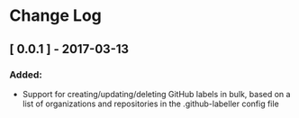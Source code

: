 # Change Log

## [ 0.0.1 ] - 2017-03-13

### Added:
- Support for creating/updating/deleting GitHub labels in bulk, based on a list of
  organizations and repositories in the .github-labeller config file
